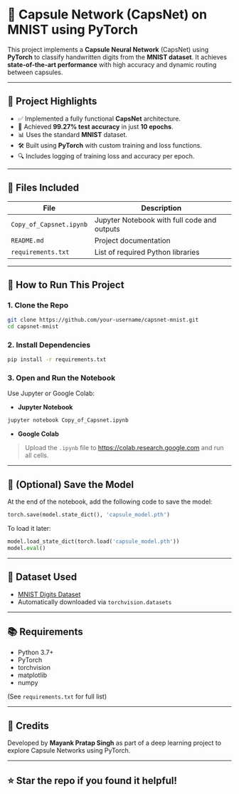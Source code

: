 # 🧠 Capsule Network (CapsNet) on MNIST using PyTorch

This project implements a **Capsule Neural Network** (CapsNet) using **PyTorch** to classify handwritten digits from the **MNIST dataset**. It achieves **state-of-the-art performance** with high accuracy and dynamic routing between capsules.

---

## 📌 Project Highlights

- ✅ Implemented a fully functional **CapsNet** architecture.
- 🧠 Achieved **99.27% test accuracy** in just **10 epochs**.
- 📊 Uses the standard **MNIST** dataset.
- 🛠 Built using **PyTorch** with custom training and loss functions.
- 🔍 Includes logging of training loss and accuracy per epoch.

---

## 📂 Files Included

| File | Description |
|------|-------------|
| `Copy_of_Capsnet.ipynb` | Jupyter Notebook with full code and outputs |
| `README.md` | Project documentation |
| `requirements.txt` | List of required Python libraries |

---

## 🚀 How to Run This Project

### 1. Clone the Repo

```bash
git clone https://github.com/your-username/capsnet-mnist.git
cd capsnet-mnist
```

### 2. Install Dependencies

```bash
pip install -r requirements.txt
```

### 3. Open and Run the Notebook

Use Jupyter or Google Colab:

- **Jupyter Notebook**
```bash
jupyter notebook Copy_of_Capsnet.ipynb
```

- **Google Colab**
> Upload the `.ipynb` file to https://colab.research.google.com and run all cells.

---

## 💾 (Optional) Save the Model

At the end of the notebook, add the following code to save the model:

```python
torch.save(model.state_dict(), 'capsule_model.pth')
```

To load it later:

```python
model.load_state_dict(torch.load('capsule_model.pth'))
model.eval()
```

---

## 🧠 Dataset Used

- [MNIST Digits Dataset](http://yann.lecun.com/exdb/mnist/)
- Automatically downloaded via `torchvision.datasets`

---

## 📚 Requirements

- Python 3.7+
- PyTorch
- torchvision
- matplotlib
- numpy

(See `requirements.txt` for full list)

---

## 🙌 Credits

Developed by **Mayank Pratap Singh** as part of a deep learning project to explore Capsule Networks using PyTorch.

---

## ⭐ Star the repo if you found it helpful!
